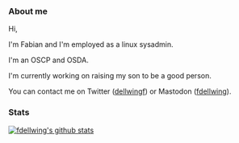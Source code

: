 ### About me

Hi,

I'm Fabian and I'm employed as a linux sysadmin.

I'm an OSCP and OSDA.

I'm currently working on raising my son to be a good person.

You can contact me on Twitter ([dellwingf](https://twitter.com/dellwingf)) or Mastodon ([fdellwing](https://infosec.exchange/@fdellwing)).

### Stats

[![fdellwing's github stats](https://github-readme-stats.vercel.app/api?username=fdellwing&hide=stars&show_icons=true&include_all_commits=true)](https://github.com/anuraghazra/github-readme-stats)

<!--
**fdellwing/fdellwing** is a ✨ _special_ ✨ repository because its `README.md` (this file) appears on your GitHub profile.

Here are some ideas to get you started:

- 🔭 I’m currently working on ...
- 🌱 I’m currently learning ...
- 👯 I’m looking to collaborate on ...
- 🤔 I’m looking for help with ...
- 💬 Ask me about ...
- 📫 How to reach me: ...
- 😄 Pronouns: ...
- ⚡ Fun fact: ...
-->
